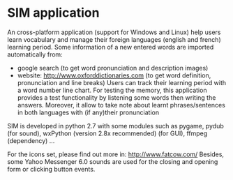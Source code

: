 SIM application
===

An cross-platform application (support for Windows and Linux) help users learn vocabulary and manage
their foreign languages (english and french) learning period. Some information of a new entered words are 
imported automatically from:
+ google search (to get word pronunciation and description images) 
+ website: http://www.oxforddictionaries.com (to get word definition, pronunciation and line breaks)
Users can track their learning period with a word number line chart. For testing the memory, this application 
provides a test functionality by listening some words then writing the answers. Moreover, it allow to take 
note about learnt phrases/sentences in both languages with (if any)their pronunciation

SIM is developed in python 2.7 with some modules such as pygame, pydub (for sound), wxPython (version 2.8x 
recommended) (for GUI), ffmpeg (dependency) ... 

For the icons set, please find out more in: http://www.fatcow.com/
Besides, some Yahoo Messenger 6.0 sounds are used for the closing and opening form or clicking button events.